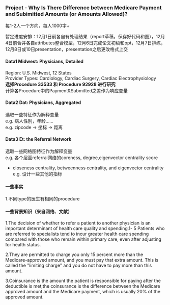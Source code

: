 ### Project - Why Is There Difference between Medicare Payment and Subimitted Amounts (or Amounts Allowed)?

每1-2人一个方向，每人1000字+

暂定进度安排：12月1日前各自有处理结果（report草稿，保存好代码和图），12月4日前合并各自attributes整合模型，12月6日完成论文初稿和ppt，12月7日排练，12月8日或10日presentation，presentation之后更改格式上交

#### Data1 Midwest: Physicians, Detailed  
Region: U.S. Midwest, 12 States  
Provider Types: Cardiology, Cardiac Surgery, Cardiac Electrophysiology  
**选择Procedure 33533 和 Procedure 92928 进行研究**  
计算各Procedure中的Payment&Submitted之差作为响应变量  

#### Data2 Dat: Physicians, Aggregated  
选取一些特征作为解释变量  
e.g. 病人性别，年龄……  
e.g. zipcode -> 坐标 -> 距离  

#### Data3 Et: the Referral Network  
选取一些网络图特征作为解释变量  
e.g. 各个层面referral网络的coreness, degree,eigenvector centrality score   
- closeness centrality, betweenness centrality, and eigenvector centrality
e.g. 设计一些其他的指标  

#### 一些事实
1.不同type的医生有相同的procedure

#### 一些背景知识（来自网络、文献）
1.The decision of whether to refer a patient to another physician is an important determinant of health care quality and spending.1- 5 Patients who are referred to specialists tend to incur greater health care spending compared with those who remain within primary care, even after adjusting for health status. 

2.They are permitted to charge you only 15 percent more than the Medicare-approved amount, and you must pay that extra amount. This is called the "limiting charge" and you do not have to pay more than this amount.

3.Coinsurance is the amount the patient is responsible for paying after the deductible is met,the coinsurance is the difference between the Medicare approved amount and the Medicare payment, which is usually 20% of the approved amount.

